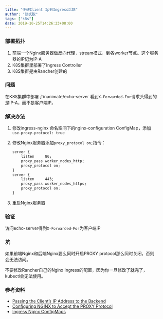 ```yaml
---
title: "传递Client Ip到Ingress后端"
author: "颇忒脱"
tags: ["k8s"]
date: 2019-10-25T14:26:23+08:00
---
```


<!--more-->

### 部署拓扑

1. 前端一个Nginx服务器做反向代理，stream模式，到各worker节点。这个服务器的IP记为IP-A
2. K8S集群里部署了Ingress Controller
3. K8S集群是由Rancher创建的

### 问题

在K8S集群中部署了inanimate/echo-server 看到`X-Forwarded-For`请求头得到的是IP-A，而不是客户端IP。

### 解决办法

1. 修改ingress-nginx 命名空间下的nginx-configuration ConfigMap，添加`use-proxy-protocol: true`

2. 修改Nginx服务器添加`proxy_protocol on;`指令：

   ```txt
   server {
       listen     80;
       proxy_pass worker_nodes_http;
       proxy_protocol on;
   }
   server {
       listen     443;
       proxy_pass worker_nodes_https;
       proxy_protocol on;
   }    
   ```

3. 重启Nginx服务器

### 验证

访问echo-server得到`X-Forwarded-For`为客户端IP

### 坑

如果前端Nginx和后端Nginx要么同时开启PROXY protocol那么同时关闭，否则会无法访问。

不要修改Rancher自己的Nginx Ingress的配置，因为你一旦修改了就完了，kubectl会无法使用。

### 参考资料

* [Passing the Client’s IP Address to the Backend][1]
* [Configuring NGINX to Accept the PROXY Protocol][2]
* [Ingress Nginx ConfigMaps][3]

[1]: https://www.nginx.com/blog/tcp-load-balancing-udp-load-balancing-nginx-tips-tricks/#IpBackend
[2]: https://docs.nginx.com/nginx/admin-guide/load-balancer/using-proxy-protocol/#configuring-nginx-to-accept-the-proxy-protocol
[3]: https://kubernetes.github.io/ingress-nginx/user-guide/nginx-configuration/configmap/#use-proxy-protocol